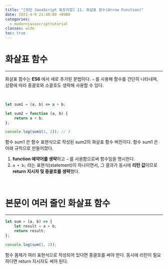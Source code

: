 ```yaml
---
title: "[모던 JavaScript 튜토리얼] 11. 화살표 함수(Arrow Function)"
date: 2021-4-9 21:48:00 +0900
categories:
  - modernjavascripttutorial
classes: wide
toc: true
---
```


# 화살표 함수

---

화살표 함수는 **ES6** 에서 새로 추가된 문법이다. `⇒` 를 사용해 함수를 간단히 나타내며, 상황에 따라 중괄호와 소괄호도 생략해 사용할 수 있다.

<br>

```jsx
let sum1 = (a, b) => a + b;

let sum2 = function (a, b) {
    return a + b;
};

console.log(sum1(1, 2)); // 3
```

함수 sum1 은 함수 표현식으로 작성된 sum2의 화살표 함수 버전이다. 함수 sum1 은 아래 규칙으로 만들어졌다.

1. **function 예약어를 생략**하고 `⇒` 를 사용함으로써 함수임을 명시한다.
2. `a + b;` 라는 표현식(statement)이 하나이면서, 그 결과가 동시에 **리턴 값**이므로 **return 지시자 및 중괄호를 생략**했다.

<br>

# 본문이 여러 줄인 화살표 함수

---

```jsx
let sum = (a, b) => {
    let result = a + b;
    return result;
};

console.log(sum(1, 2));
```

함수 몸체가 여러 표현식으로 작성되어 있다면 중괄호를 써야 한다. 동시에 리턴이 필요하다면 return 지시자도 써야 된다.